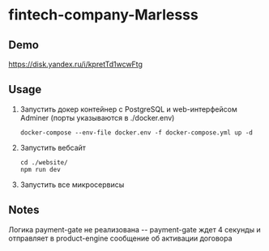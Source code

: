 # fintech-company-Marlesss

## Demo

https://disk.yandex.ru/i/kpretTd1wcwFtg

## Usage

1) Запустить докер контейнер с PostgreSQL и web-интерфейсом Adminer (порты указываются в ./docker.env)
    ```shell
    docker-compose --env-file docker.env -f docker-compose.yml up -d
    ```
2) Запустить вебсайт
   ```shell
   cd ./website/
   npm run dev
   ```
3) Запустить все микросервисы

## Notes

Логика payment-gate не реализована --
payment-gate ждет 4 секунды и отправляет в product-engine сообщение об активации договора
